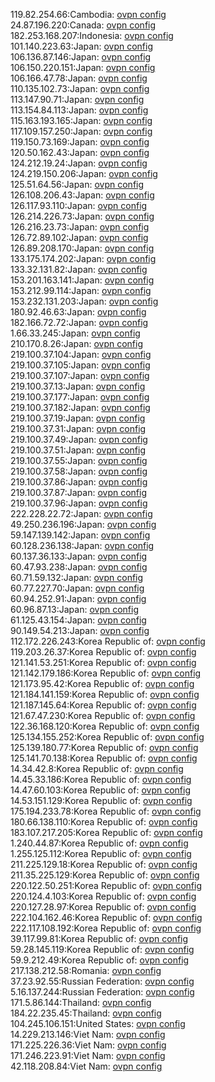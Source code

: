 119.82.254.66:Cambodia: [ovpn config](vpn/119_82_254_66.ovpn)  
24.87.196.220:Canada: [ovpn config](vpn/24_87_196_220.ovpn)  
182.253.168.207:Indonesia: [ovpn config](vpn/182_253_168_207.ovpn)  
101.140.223.63:Japan: [ovpn config](vpn/101_140_223_63.ovpn)  
106.136.87.146:Japan: [ovpn config](vpn/106_136_87_146.ovpn)  
106.150.220.151:Japan: [ovpn config](vpn/106_150_220_151.ovpn)  
106.166.47.78:Japan: [ovpn config](vpn/106_166_47_78.ovpn)  
110.135.102.73:Japan: [ovpn config](vpn/110_135_102_73.ovpn)  
113.147.90.71:Japan: [ovpn config](vpn/113_147_90_71.ovpn)  
113.154.84.113:Japan: [ovpn config](vpn/113_154_84_113.ovpn)  
115.163.193.165:Japan: [ovpn config](vpn/115_163_193_165.ovpn)  
117.109.157.250:Japan: [ovpn config](vpn/117_109_157_250.ovpn)  
119.150.73.169:Japan: [ovpn config](vpn/119_150_73_169.ovpn)  
120.50.162.43:Japan: [ovpn config](vpn/120_50_162_43.ovpn)  
124.212.19.24:Japan: [ovpn config](vpn/124_212_19_24.ovpn)  
124.219.150.206:Japan: [ovpn config](vpn/124_219_150_206.ovpn)  
125.51.64.56:Japan: [ovpn config](vpn/125_51_64_56.ovpn)  
126.108.206.43:Japan: [ovpn config](vpn/126_108_206_43.ovpn)  
126.117.93.110:Japan: [ovpn config](vpn/126_117_93_110.ovpn)  
126.214.226.73:Japan: [ovpn config](vpn/126_214_226_73.ovpn)  
126.216.23.73:Japan: [ovpn config](vpn/126_216_23_73.ovpn)  
126.72.89.102:Japan: [ovpn config](vpn/126_72_89_102.ovpn)  
126.89.208.170:Japan: [ovpn config](vpn/126_89_208_170.ovpn)  
133.175.174.202:Japan: [ovpn config](vpn/133_175_174_202.ovpn)  
133.32.131.82:Japan: [ovpn config](vpn/133_32_131_82.ovpn)  
153.201.163.141:Japan: [ovpn config](vpn/153_201_163_141.ovpn)  
153.212.99.114:Japan: [ovpn config](vpn/153_212_99_114.ovpn)  
153.232.131.203:Japan: [ovpn config](vpn/153_232_131_203.ovpn)  
180.92.46.63:Japan: [ovpn config](vpn/180_92_46_63.ovpn)  
182.166.72.72:Japan: [ovpn config](vpn/182_166_72_72.ovpn)  
1.66.33.245:Japan: [ovpn config](vpn/1_66_33_245.ovpn)  
210.170.8.26:Japan: [ovpn config](vpn/210_170_8_26.ovpn)  
219.100.37.104:Japan: [ovpn config](vpn/219_100_37_104.ovpn)  
219.100.37.105:Japan: [ovpn config](vpn/219_100_37_105.ovpn)  
219.100.37.107:Japan: [ovpn config](vpn/219_100_37_107.ovpn)  
219.100.37.13:Japan: [ovpn config](vpn/219_100_37_13.ovpn)  
219.100.37.177:Japan: [ovpn config](vpn/219_100_37_177.ovpn)  
219.100.37.182:Japan: [ovpn config](vpn/219_100_37_182.ovpn)  
219.100.37.19:Japan: [ovpn config](vpn/219_100_37_19.ovpn)  
219.100.37.31:Japan: [ovpn config](vpn/219_100_37_31.ovpn)  
219.100.37.49:Japan: [ovpn config](vpn/219_100_37_49.ovpn)  
219.100.37.51:Japan: [ovpn config](vpn/219_100_37_51.ovpn)  
219.100.37.55:Japan: [ovpn config](vpn/219_100_37_55.ovpn)  
219.100.37.58:Japan: [ovpn config](vpn/219_100_37_58.ovpn)  
219.100.37.86:Japan: [ovpn config](vpn/219_100_37_86.ovpn)  
219.100.37.87:Japan: [ovpn config](vpn/219_100_37_87.ovpn)  
219.100.37.96:Japan: [ovpn config](vpn/219_100_37_96.ovpn)  
222.228.22.72:Japan: [ovpn config](vpn/222_228_22_72.ovpn)  
49.250.236.196:Japan: [ovpn config](vpn/49_250_236_196.ovpn)  
59.147.139.142:Japan: [ovpn config](vpn/59_147_139_142.ovpn)  
60.128.236.138:Japan: [ovpn config](vpn/60_128_236_138.ovpn)  
60.137.36.133:Japan: [ovpn config](vpn/60_137_36_133.ovpn)  
60.47.93.238:Japan: [ovpn config](vpn/60_47_93_238.ovpn)  
60.71.59.132:Japan: [ovpn config](vpn/60_71_59_132.ovpn)  
60.77.227.70:Japan: [ovpn config](vpn/60_77_227_70.ovpn)  
60.94.252.91:Japan: [ovpn config](vpn/60_94_252_91.ovpn)  
60.96.87.13:Japan: [ovpn config](vpn/60_96_87_13.ovpn)  
61.125.43.154:Japan: [ovpn config](vpn/61_125_43_154.ovpn)  
90.149.54.213:Japan: [ovpn config](vpn/90_149_54_213.ovpn)  
112.172.226.243:Korea Republic of: [ovpn config](vpn/112_172_226_243.ovpn)  
119.203.26.37:Korea Republic of: [ovpn config](vpn/119_203_26_37.ovpn)  
121.141.53.251:Korea Republic of: [ovpn config](vpn/121_141_53_251.ovpn)  
121.142.179.186:Korea Republic of: [ovpn config](vpn/121_142_179_186.ovpn)  
121.173.95.42:Korea Republic of: [ovpn config](vpn/121_173_95_42.ovpn)  
121.184.141.159:Korea Republic of: [ovpn config](vpn/121_184_141_159.ovpn)  
121.187.145.64:Korea Republic of: [ovpn config](vpn/121_187_145_64.ovpn)  
121.67.47.230:Korea Republic of: [ovpn config](vpn/121_67_47_230.ovpn)  
122.36.168.120:Korea Republic of: [ovpn config](vpn/122_36_168_120.ovpn)  
125.134.155.252:Korea Republic of: [ovpn config](vpn/125_134_155_252.ovpn)  
125.139.180.77:Korea Republic of: [ovpn config](vpn/125_139_180_77.ovpn)  
125.141.70.138:Korea Republic of: [ovpn config](vpn/125_141_70_138.ovpn)  
14.34.42.8:Korea Republic of: [ovpn config](vpn/14_34_42_8.ovpn)  
14.45.33.186:Korea Republic of: [ovpn config](vpn/14_45_33_186.ovpn)  
14.47.60.103:Korea Republic of: [ovpn config](vpn/14_47_60_103.ovpn)  
14.53.151.129:Korea Republic of: [ovpn config](vpn/14_53_151_129.ovpn)  
175.194.233.78:Korea Republic of: [ovpn config](vpn/175_194_233_78.ovpn)  
180.66.138.110:Korea Republic of: [ovpn config](vpn/180_66_138_110.ovpn)  
183.107.217.205:Korea Republic of: [ovpn config](vpn/183_107_217_205.ovpn)  
1.240.44.87:Korea Republic of: [ovpn config](vpn/1_240_44_87.ovpn)  
1.255.125.112:Korea Republic of: [ovpn config](vpn/1_255_125_112.ovpn)  
211.225.129.18:Korea Republic of: [ovpn config](vpn/211_225_129_18.ovpn)  
211.35.225.129:Korea Republic of: [ovpn config](vpn/211_35_225_129.ovpn)  
220.122.50.251:Korea Republic of: [ovpn config](vpn/220_122_50_251.ovpn)  
220.124.4.103:Korea Republic of: [ovpn config](vpn/220_124_4_103.ovpn)  
220.127.28.97:Korea Republic of: [ovpn config](vpn/220_127_28_97.ovpn)  
222.104.162.46:Korea Republic of: [ovpn config](vpn/222_104_162_46.ovpn)  
222.117.108.192:Korea Republic of: [ovpn config](vpn/222_117_108_192.ovpn)  
39.117.99.81:Korea Republic of: [ovpn config](vpn/39_117_99_81.ovpn)  
59.28.145.119:Korea Republic of: [ovpn config](vpn/59_28_145_119.ovpn)  
59.9.212.49:Korea Republic of: [ovpn config](vpn/59_9_212_49.ovpn)  
217.138.212.58:Romania: [ovpn config](vpn/217_138_212_58.ovpn)  
37.23.92.55:Russian Federation: [ovpn config](vpn/37_23_92_55.ovpn)  
5.16.137.244:Russian Federation: [ovpn config](vpn/5_16_137_244.ovpn)  
171.5.86.144:Thailand: [ovpn config](vpn/171_5_86_144.ovpn)  
184.22.235.45:Thailand: [ovpn config](vpn/184_22_235_45.ovpn)  
104.245.106.151:United States: [ovpn config](vpn/104_245_106_151.ovpn)  
14.229.213.146:Viet Nam: [ovpn config](vpn/14_229_213_146.ovpn)  
171.225.226.36:Viet Nam: [ovpn config](vpn/171_225_226_36.ovpn)  
171.246.223.91:Viet Nam: [ovpn config](vpn/171_246_223_91.ovpn)  
42.118.208.84:Viet Nam: [ovpn config](vpn/42_118_208_84.ovpn)  
